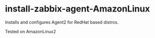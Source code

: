 # install-zabbix-agent-AmazonLinux

Installs and configures Agent2 for RedHat based distros.

Tested on AmazonLinux2
